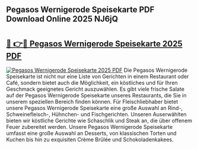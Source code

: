 ## Pegasos Wernigerode Speisekarte PDF Download Online 2025 NJ6jQ

# <h2><a href="http://gcbat1.nevu.top/?p=Pegasos+Wernigerode+Speisekarte">🔗 👉🔴 Pegasos Wernigerode Speisekarte 2025 PDF</a></h2>

[![Pegasos Wernigerode Speisekarte 2025 PDF](https://i.imgur.com/dBaPXMq.png)](http://gcbat1.nevu.top/?p=Pegasos+Wernigerode+Speisekarte)
Die Pegasos Wernigerode Speisekarte ist nicht nur eine Liste von Gerichten in einem Restaurant oder Café, sondern bietet auch die Möglichkeit, ein köstliches und für Ihren Geschmack geeignetes Gericht auszuwählen. Es gibt viele frische Salate auf der Pegasos Wernigerode Speisekarte unseres Restaurants, die Sie in unserem speziellen Bereich finden können. Für Fleischliebhaber bietet unsere Pegasos Wernigerode Speisekarte eine große Auswahl an Rind-, Schweinefleisch-, Hühnchen- und Fischgerichten. Unseren Auserwählten bieten wir köstliche Gerichte wie Schaschlik und Steak an, die über offenem Feuer zubereitet werden. Unsere Pegasos Wernigerode Speisekarte umfasst eine große Auswahl an Desserts, von klassischen Torten und Kuchen bis hin zu exquisiten Crème Brûlée und Schokoladenkakees.
